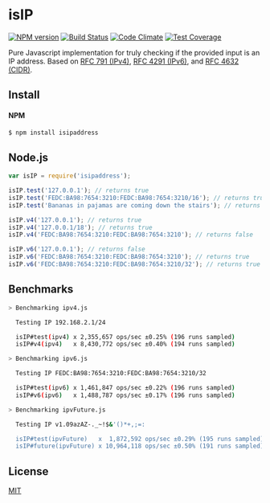 isIP
=====
[![NPM version](https://badge.fury.io/js/isip.svg)](http://badge.fury.io/js/isipaddress)
[![Build Status](https://travis-ci.org/DavidTPate/isip.svg?branch=master)](https://travis-ci.org/DavidTPate/isip)
[![Code Climate](https://codeclimate.com/github/DavidTPate/isip/badges/gpa.svg)](https://codeclimate.com/github/DavidTPate/isip)
[![Test Coverage](https://codeclimate.com/github/DavidTPate/isip/badges/coverage.svg)](https://codeclimate.com/github/DavidTPate/isip)

Pure Javascript implementation for truly checking if the provided input is an IP address. Based on [RFC 791 (IPv4)](http://tools.ietf.org/html/rfc791), [RFC 4291 (IPv6)](http://tools.ietf.org/html/rfc4291), and [RFC 4632 (CIDR)](http://tools.ietf.org/html/rfc4632).

## Install

#### NPM
```bash
$ npm install isipaddress
```

## Node.js
```js
var isIP = require('isipaddress');

isIP.test('127.0.0.1'); // returns true
isIP.test('FEDC:BA98:7654:3210:FEDC:BA98:7654:3210/16'); // returns true
isIP.test('Bananas in pajamas are coming down the stairs'); // returns false

isIP.v4('127.0.0.1'); // returns true
isIP.v4('127.0.0.1/18'); // returns true
isIP.v4('FEDC:BA98:7654:3210:FEDC:BA98:7654:3210'); // returns false

isIP.v6('127.0.0.1'); // returns false
isIP.v6('FEDC:BA98:7654:3210:FEDC:BA98:7654:3210'); // returns true
isIP.v6('FEDC:BA98:7654:3210:FEDC:BA98:7654:3210/32'); // returns true
```

## Benchmarks
```bash
> Benchmarking ipv4.js

  Testing IP 192.168.2.1/24

  isIP#test(ipv4) x 2,355,657 ops/sec ±0.25% (196 runs sampled)
  isIP#v4(ipv4)   x 8,430,772 ops/sec ±0.40% (194 runs sampled)

> Benchmarking ipv6.js

  Testing IP FEDC:BA98:7654:3210:FEDC:BA98:7654:3210/32

  isIP#test(ipv6) x 1,461,847 ops/sec ±0.22% (196 runs sampled)
  isIP#v6(ipv6)   x 1,488,787 ops/sec ±0.17% (196 runs sampled)

> Benchmarking ipvFuture.js

  Testing IP v1.09azAZ-._~!$&'()*+,;=:

  isIP#test(ipvFuture)   x  1,872,592 ops/sec ±0.29% (195 runs sampled)
  isIP#future(ipvFuture) x 10,964,118 ops/sec ±0.50% (191 runs sampled)
```

## License

  [MIT](LICENSE)
